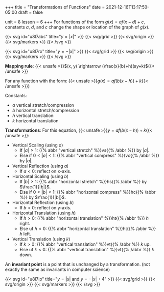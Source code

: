 +++
title = "Transformations of Functions"
date = 2021-12-16T13:17:50-05:00
draft = false

unit = 8
lesson = 6
+++
For functions of the form $g(x)=af(x-d)+c$,
constants $a$, $d$, and $c$ change the shape or location of the graph of $g(x)$.

{{< svg id="u8l7abs" title="$y=|x|$" >}}
{{< svg/grid >}}
{{< svg/origin >}}
{{< svg/markers >}}
<path d="M50,50 l50,-50" stroke="#000" fill="none" />
<path d="M50,50 l-50,-50" stroke="#000" fill="none" />
{{< /svg >}}

{{< svg id="u8l7rx" title="$y=-|x|$" >}}
{{< svg/grid >}}
{{< svg/origin >}}
{{< svg/markers >}}
<path d="M50,50 l50,50" stroke="#000" fill="none" />
<path d="M50,50 l-50,50" stroke="#000" fill="none" />
{{< /svg >}}


**Mapping rule**: {{< unsafe >}}$(x, y) \rightarrow (\frac{x}{b}+h)(ay+k)${{< /unsafe >}}

For any function with the form: {{< unsafe >}}$g(x)=af(b(x-h))+k${{< /unsafe >}})

Constants:
- $a$ vertical stretch/compression
- $b$ horizontal stretch/compression
- $h$ vertical translation
- $k$ horizontal translation

**Transformations**:
For this equation, {{< unsafe >}}$y=af(b(x-h))+k${{< /unsafe >}}:
- Vertical Scaling (using $a$)
	- If $|a| > 1$: {{% abbr "vertical stretch" %}}vs{{% /abbr %}} by $|a|$.
	- Else if $0 < |a| < 1$: {{% abbr "vertical compress" %}}vc{{% /abbr %}} by $|a|$.
- Vertical Reflection (using $a$)
	- If $a < 0$: reflect on x-axis.
- Horizontal Scaling (using $b$)
	- If $|b| > 1$: {{% abbr "horizontal stretch" %}}hs{{% /abbr %}} by $\frac{1}{|b|}$.
	- Else if $0 < |b| < 1$: {{% abbr "horizontal compress" %}}hc{{% /abbr %}} by $\frac{1}{|b|}$.
- Horizontal Reflection (using $b$)
	- If $b < 0$: reflect on y-axis.
- Horizontal Translation (using $h$)
	- If $h > 0$: {{% abbr "horizontal translation" %}}ht{{% /abbr %}} $h$ right.
	- Else uf $h < 0$: {{% abbr "horizontal translation" %}}ht{{% /abbr %}} $h$ left.
- Vertical Translation (using $k$)
	- If $k > 0$: {{% abbr "vertical translation" %}}vt{{% /abbr %}} $k$ up.
	- Else uf $k < 0$: {{% abbr "vertical translation" %}}vt{{% /abbr %}} $k$ down.

An **invariant point** is a point that is unchanged by a transformation. (not exactly the same as invariants in computer science)

{{< svg id="u8l7ip" title="$y=|x|$ and $y=-|x|+4$" >}}
{{< svg/grid >}}
{{< svg/origin >}}
{{< svg/markers >}}
<path d="M50,50 l50,-50" stroke="#000" fill="none" />
<path d="M50,50 l-50,-50" stroke="#000" fill="none" />
<path d="M50,30 l50,50" stroke="#000" fill="none" />
<path d="M50,30 l-50,50" stroke="#000" fill="none" />
<circle cx="40" cy="40" r="2" stroke="#000" />
<circle cx="60" cy="40" r="2" stroke="#000" />
{{< /svg >}}
